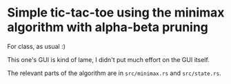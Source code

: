 # Simple tic-tac-toe using the minimax algorithm with alpha-beta pruning

For class, as usual :)

This one's GUI is kind of lame, I didn't put much effort on the GUI itself.

The relevant parts of the algorithm are in `src/minimax.rs` and `src/state.rs`.

